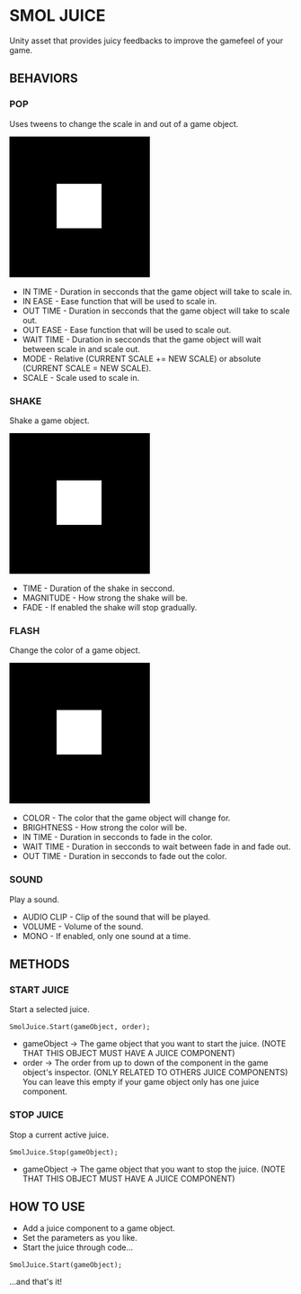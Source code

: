 # SMOL JUICE

Unity asset that provides juicy feedbacks to improve the gamefeel of your game.

## BEHAVIORS

### POP

Uses tweens to change the scale in and out of a game object.

![](POP.gif)

* IN TIME - Duration in secconds that the game object will take to scale in.
* IN EASE - Ease function that will be used to scale in.
* OUT TIME - Duration in secconds that the game object will take to scale out.
* OUT EASE - Ease function that will be used to scale out.
* WAIT TIME - Duration in secconds that the game object will wait between scale in and scale out.
* MODE - Relative (CURRENT SCALE += NEW SCALE) or absolute (CURRENT SCALE = NEW SCALE). 
* SCALE - Scale used to scale in.

### SHAKE

Shake a game object.

![](SHAKE.gif)

* TIME - Duration of the shake in seccond.
* MAGNITUDE - How strong the shake will be.
* FADE - If enabled the shake will stop gradually.

### FLASH

Change the color of a game object.

![](FLASH.gif)

* COLOR - The color that the game object will change for.
* BRIGHTNESS - How strong the color will be.
* IN TIME - Duration in secconds to fade in the color.
* WAIT TIME - Duration in secconds to wait between fade in and fade out.
* OUT TIME - Duration in secconds to fade out the color.

### SOUND 

Play a sound.

* AUDIO CLIP - Clip of the sound that will be played.
* VOLUME - Volume of the sound.
* MONO - If enabled, only one sound at a time.

## METHODS

### START JUICE

Start a selected juice.

```
SmolJuice.Start(gameObject, order);
```

* gameObject -> The game object that you want to start the juice. (NOTE THAT THIS OBJECT MUST HAVE A JUICE COMPONENT)
* order -> The order from up to down of the component in the game object's inspector. (ONLY RELATED TO OTHERS JUICE COMPONENTS) You can leave this empty if your game object only has one juice component.

### STOP JUICE

Stop a current active juice.

```
SmolJuice.Stop(gameObject);
```

* gameObject -> The game object that you want to stop the juice. (NOTE THAT THIS OBJECT MUST HAVE A JUICE COMPONENT)

## HOW TO USE

* Add a juice component to a game object.
* Set the parameters as you like.
* Start the juice through code...
```
SmolJuice.Start(gameObject);
```
...and that's it!

